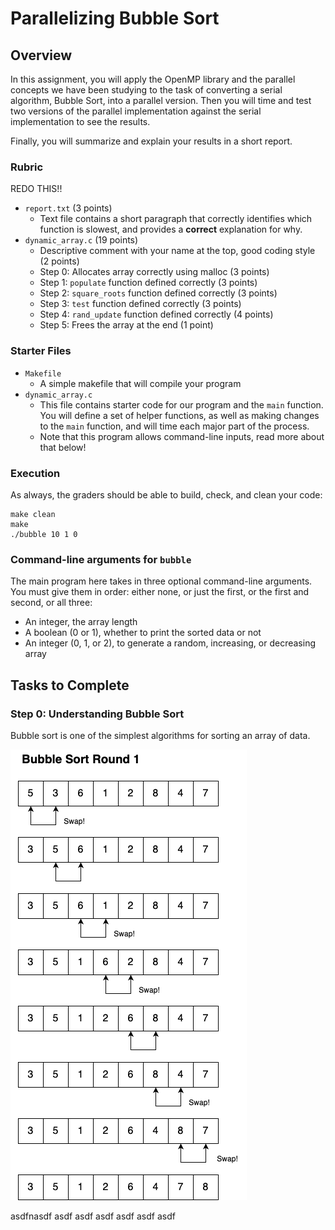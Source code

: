 # Parallelizing Bubble Sort

## Overview

In this assignment, you will apply the OpenMP library and the parallel concepts we
have been studying to the task of converting a serial algorithm, Bubble Sort, into
a parallel version. Then you will time and test two versions of the parallel implementation
against the serial implementation to see the results.

Finally, you will summarize and explain your results in a short report.


### Rubric

REDO THIS!!
* `report.txt` (3 points)
    - Text file contains a short paragraph that correctly identifies
    which function is slowest, and provides a **correct** explanation for why.
* `dynamic_array.c` (19 points)
   - Descriptive comment with your name at the top, good coding style (2 points)
   - Step 0: Allocates array correctly using malloc (3 points)
   - Step 1: `populate` function defined correctly (3 points)
   - Step 2: `square_roots` function defined correctly (3 points)
   - Step 3: `test` function defined correctly (3 points)
   - Step 4: `rand_update` function defined correctly (4 points)
   - Step 5: Frees the array at the end (1 point)

### Starter Files

* `Makefile`
    - A simple makefile that will compile your program
* `dynamic_array.c`
    - This file contains starter code for our program and the `main`
    function. You will define a set of helper functions, as well as
    making changes to the `main` function, and will time each major
    part of the process.
    - Note that this program allows command-line inputs, read more about that below!

### Execution

As always, the graders should be able to build, check, and clean your code:

```
make clean
make
./bubble 10 1 0
```

### Command-line arguments for `bubble`

The main program here takes in three optional command-line arguments. You must
give them in order: either none, or just the first, or the first and second, or all
three:
* An integer, the array length
* A boolean (0 or 1), whether to print the sorted data or not
* An integer (0, 1, or 2), to generate a random, increasing, or decreasing array
    
## Tasks to Complete

### Step 0: Understanding Bubble Sort

Bubble sort is one of the simplest algorithms for sorting an array of data. 

![Image shows one round of bubblesort](bubblesort.drawio.png)

asdfnasdf
asdf
asdf
asdf
asdf
asdf
asdf